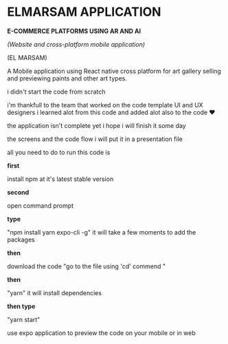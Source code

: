 # ELMARSAM APPLICATION




**E-COMMERCE PLATFORMS USING AR AND AI**

_(Website and cross-platform mobile application)_

(EL MARSAM)


A Mobile application using React native cross platform for art gallery selling and previewing paints and other art types.

i didn't start the code from scratch 

i'm thankfull to the team that worked on the code template UI and UX designers i learned alot from this code and added alot also to the code ♥ 

the application isn't complete yet i hope i will finish it some day 

the screens and the code flow i will put it in a presentation file 

all you need to do to run this code is 


**first**

  install npm at it's latest stable version

**second**

   open command prompt
  
**type** 

   "npm install yarn expo-cli -g" it will take a few moments to add the packages 

**then** 

   download the code 
   "go to the file using 'cd' commend "
   
**then**

   "yarn" it will install dependencies 
    
**then type** 

   "yarn start"
   
use expo application to preview the code on your mobile or in web
    
